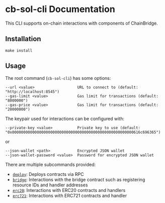 # cb-sol-cli Documentation

This CLI supports on-chain interactions with components of ChainBridge.

## Installation 

`make install`

## Usage 

The root command (`cb-sol-cli`) has some options:
```
--url <value>                   URL to connect to (default: "http://localhost:8545")
--gas-limit <value>             Gas limit for transactions (default: "8000000")
--gas-price <value>             Gas limit for transactions (default: "20000000")
```


The keypair used for interactions can be configured with:
```
--private-key <value>           Private key to use (default: "0x000000000000000000000000000000000000000000000000000000616c696365")
```
or
```
--json-wallet <path>            Encrypted JSON wallet
--json-wallet-password <value>  Password for encrypted JSON wallet
```

There are multiple subcommands provided:

- [`deploy`](./deploy.md): Deploys contracts via RPC
- [`bridge`](./bridge.md): Interactions with the bridge contract such as registering resource IDs and handler addresses
- [`erc20`](./erc20.md): Interactions with ERC20 contracts and handlers
- [`erc721`](./erc721.md): Interactions with ERC721 contracts and handler


